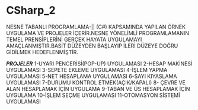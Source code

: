 # CSharp_2
NESNE TABANLI PROGRAMLAMA-|| (C#) KAPSAMINDA YAPILAN ÖRNEK UYGULAMA VE PROJELER İÇERİR.NESNE YÖNELİMLİ PROGRAMLAMANIN TEMEL PRENSİPLERİNİ GERÇEK HAYATA UYGULAMAYI AMAÇLANMIŞTIR.BASİT DÜZEYDEN BAŞLAYIP İLERİ DÜZEYE DOĞRU GİDİLMEK HEDEFLENMİŞTİR.

*****PROJELER*****
1-UYARI PENCERİSİ(POP-UP) UYGULAMASI
2-HESAP MAKİNESİ UYGULAMASI
3-SEPETE EKLEME UYGULAMASI
4-İŞLEM YAPMA UYGULAMASI
5-NET HESAPLAMA UYGULAMASI
6-SAYI KIYASLAMA UYGULAMASI
7-DURUMU KONTROL ETMEK(AÇIK/KAPALI)
8- ÇEVRE VE ALAN HESAPLAMAK İÇİN UYGULAMA
9-TABAN VE ÜS HESAPLAMAK İÇİN UYGULAMA
10-İŞLEM SEÇME UYGULAMASI 
11-OTOMASYON SİSTEMİ UYGULAMASI
